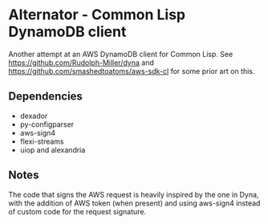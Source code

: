 # Alternator - Common Lisp DynamoDB client

Another attempt at an AWS DynamoDB client for Common Lisp. 
See https://github.com/Rudolph-Miller/dyna and https://github.com/smashedtoatoms/aws-sdk-cl for some prior art on this.

## Dependencies

- dexador
- py-configparser
- aws-sign4
- flexi-streams
- uiop and alexandria

## Notes

The code that signs the AWS request is heavily inspired by the one in Dyna, with the addition of AWS token (when present) and using aws-sign4 instead of custom code for the request signature.


